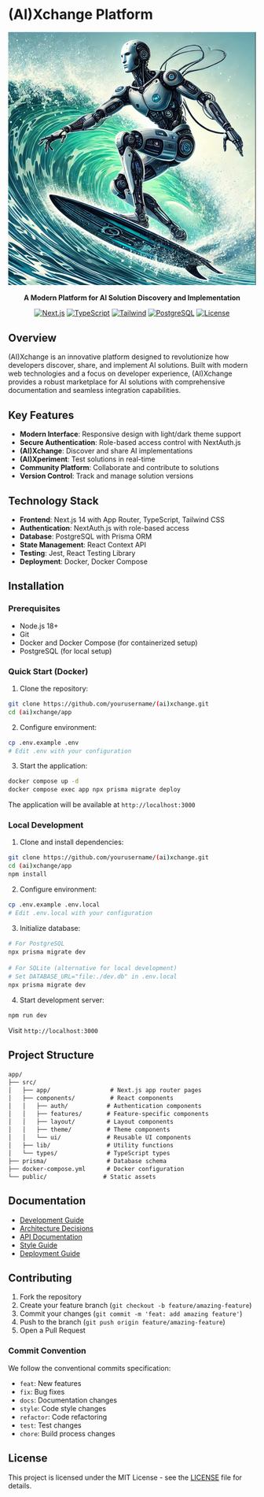# (AI)Xchange Platform

<div align="center">
  <img src="development-process-temp/mockups/robot-surfer.jpg" alt="(AI)Xchange Robot Surfer" width="600">

  **A Modern Platform for AI Solution Discovery and Implementation**

  [![Next.js](https://img.shields.io/badge/Next.js-14-black)](https://nextjs.org/)
  [![TypeScript](https://img.shields.io/badge/TypeScript-5-blue)](https://www.typescriptlang.org/)
  [![Tailwind](https://img.shields.io/badge/Tailwind-3-38B2AC)](https://tailwindcss.com/)
  [![PostgreSQL](https://img.shields.io/badge/PostgreSQL-14-336791)](https://www.postgresql.org/)
  [![License](https://img.shields.io/badge/License-MIT-green.svg)](LICENSE)
</div>

## Overview

(AI)Xchange is an innovative platform designed to revolutionize how developers discover, share, and implement AI solutions. Built with modern web technologies and a focus on developer experience, (AI)Xchange provides a robust marketplace for AI solutions with comprehensive documentation and seamless integration capabilities.

## Key Features

- **Modern Interface**: Responsive design with light/dark theme support
- **Secure Authentication**: Role-based access control with NextAuth.js
- **(AI)Xchange**: Discover and share AI implementations
- **(AI)Xperiment**: Test solutions in real-time
- **Community Platform**: Collaborate and contribute to solutions
- **Version Control**: Track and manage solution versions

## Technology Stack

- **Frontend**: Next.js 14 with App Router, TypeScript, Tailwind CSS
- **Authentication**: NextAuth.js with role-based access
- **Database**: PostgreSQL with Prisma ORM
- **State Management**: React Context API
- **Testing**: Jest, React Testing Library
- **Deployment**: Docker, Docker Compose

## Installation

### Prerequisites

- Node.js 18+
- Git
- Docker and Docker Compose (for containerized setup)
- PostgreSQL (for local setup)

### Quick Start (Docker)

1. Clone the repository:
```bash
git clone https://github.com/yourusername/(ai)xchange.git
cd (ai)xchange/app
```

2. Configure environment:
```bash
cp .env.example .env
# Edit .env with your configuration
```

3. Start the application:
```bash
docker compose up -d
docker compose exec app npx prisma migrate deploy
```

The application will be available at `http://localhost:3000`

### Local Development

1. Clone and install dependencies:
```bash
git clone https://github.com/yourusername/(ai)xchange.git
cd (ai)xchange/app
npm install
```

2. Configure environment:
```bash
cp .env.example .env.local
# Edit .env.local with your configuration
```

3. Initialize database:
```bash
# For PostgreSQL
npx prisma migrate dev

# For SQLite (alternative for local development)
# Set DATABASE_URL="file:./dev.db" in .env.local
npx prisma migrate dev
```

4. Start development server:
```bash
npm run dev
```

Visit `http://localhost:3000`

## Project Structure

```
app/
├── src/
│   ├── app/                 # Next.js app router pages
│   ├── components/          # React components
│   │   ├── auth/           # Authentication components
│   │   ├── features/       # Feature-specific components
│   │   ├── layout/         # Layout components
│   │   ├── theme/          # Theme components
│   │   └── ui/             # Reusable UI components
│   ├── lib/                # Utility functions
│   └── types/              # TypeScript types
├── prisma/                 # Database schema
├── docker-compose.yml      # Docker configuration
└── public/                # Static assets
```

## Documentation

- [Development Guide](docs/core/DEVELOPMENT.md)
- [Architecture Decisions](docs/core/architecture/API_ARCHITECTURE_DECISION.md)
- [API Documentation](docs/core/API.md)
- [Style Guide](docs/core/STYLE_GUIDE.md)
- [Deployment Guide](docs/core/DEPLOYMENT.md)

## Contributing

1. Fork the repository
2. Create your feature branch (`git checkout -b feature/amazing-feature`)
3. Commit your changes (`git commit -m 'feat: add amazing feature'`)
4. Push to the branch (`git push origin feature/amazing-feature`)
5. Open a Pull Request

### Commit Convention

We follow the conventional commits specification:

- `feat`: New features
- `fix`: Bug fixes
- `docs`: Documentation changes
- `style`: Code style changes
- `refactor`: Code refactoring
- `test`: Test changes
- `chore`: Build process changes

## License

This project is licensed under the MIT License - see the [LICENSE](LICENSE) file for details.